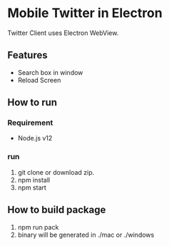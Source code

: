 # Mobile Twitter in Electron
Twitter Client uses Electron WebView.

## Features
- Search box in window
- Reload Screen

## How to run
### Requirement
- Node.js v12

### run
1. git clone or download zip.
1. npm install
1. npm start

## How to build package
1. npm run pack
1. binary will be generated in ./mac or ./windows
